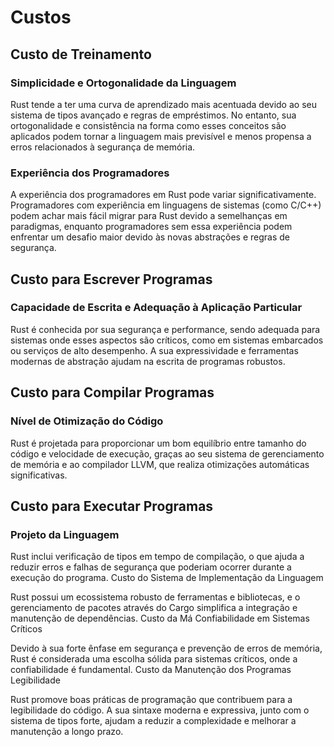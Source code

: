 # Custos
## Custo de Treinamento
### Simplicidade e Ortogonalidade da Linguagem

Rust tende a ter uma curva de aprendizado mais acentuada devido ao seu sistema de tipos avançado e regras de empréstimos. No entanto, sua ortogonalidade e consistência na forma como esses conceitos são aplicados podem tornar a linguagem mais previsível e menos propensa a erros relacionados à segurança de memória.
### Experiência dos Programadores

A experiência dos programadores em Rust pode variar significativamente. Programadores com experiência em linguagens de sistemas (como C/C++) podem achar mais fácil migrar para Rust devido a semelhanças em paradigmas, enquanto programadores sem essa experiência podem enfrentar um desafio maior devido às novas abstrações e regras de segurança.
## Custo para Escrever Programas
### Capacidade de Escrita e Adequação à Aplicação Particular

Rust é conhecida por sua segurança e performance, sendo adequada para sistemas onde esses aspectos são críticos, como em sistemas embarcados ou serviços de alto desempenho. A sua expressividade e ferramentas modernas de abstração ajudam na escrita de programas robustos.
## Custo para Compilar Programas
### Nível de Otimização do Código

Rust é projetada para proporcionar um bom equilíbrio entre tamanho do código e velocidade de execução, graças ao seu sistema de gerenciamento de memória e ao compilador LLVM, que realiza otimizações automáticas significativas.
## Custo para Executar Programas
### Projeto da Linguagem

Rust inclui verificação de tipos em tempo de compilação, o que ajuda a reduzir erros e falhas de segurança que poderiam ocorrer durante a execução do programa.
Custo do Sistema de Implementação da Linguagem

Rust possui um ecossistema robusto de ferramentas e bibliotecas, e o gerenciamento de pacotes através do Cargo simplifica a integração e manutenção de dependências.
Custo da Má Confiabilidade em Sistemas Críticos

Devido à sua forte ênfase em segurança e prevenção de erros de memória, Rust é considerada uma escolha sólida para sistemas críticos, onde a confiabilidade é fundamental.
Custo da Manutenção dos Programas
Legibilidade

Rust promove boas práticas de programação que contribuem para a legibilidade do código. A sua sintaxe moderna e expressiva, junto com o sistema de tipos forte, ajudam a reduzir a complexidade e melhorar a manutenção a longo prazo.

